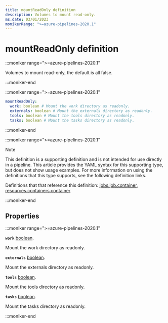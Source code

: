 ```yaml
---
title: mountReadOnly definition
description: Volumes to mount read-only.
ms.date: 03/01/2023
monikerRange: ">=azure-pipelines-2020.1"
---
```


# mountReadOnly definition

<!-- :::description::: -->
:::moniker range=">=azure-pipelines-2020.1"

<!-- :::editable-content name="description"::: -->
Volumes to mount read-only, the default is all false.
<!-- :::editable-content-end::: -->

:::moniker-end
<!-- :::description-end::: -->

<!-- :::syntax::: -->
:::moniker range=">=azure-pipelines-2020.1"

```yaml
mountReadOnly:
  work: boolean # Mount the work directory as readonly.
  externals: boolean # Mount the externals directory as readonly.
  tools: boolean # Mount the tools directory as readonly.
  tasks: boolean # Mount the tasks directory as readonly.
```

:::moniker-end
<!-- :::syntax-end::: -->

<!-- :::parents::: -->
:::moniker range=">=azure-pipelines-2020.1"

> [!NOTE]
> This definition is a supporting definition and is not intended for use directly in a pipeline. This article provides the YAML syntax for this supporting type, but does not show usage examples. For more information on using the definitions that this type supports, see the following definition links.

Definitions that that reference this definition: [jobs.job.container](jobs-job-container.md), [resources.containers.container](resources-containers-container.md)

:::moniker-end
<!-- :::parents-end::: -->

## Properties

<!-- :::properties::: -->
:::moniker range=">=azure-pipelines-2020.1"

<!-- :::item name="work"::: -->
**`work`** [boolean](boolean.md).<br>
<!-- :::editable-content name="propDescription"::: -->
Mount the work directory as readonly.
<!-- :::editable-content-end::: -->
<!-- :::item-end::: -->
<!-- :::item name="externals"::: -->
**`externals`** [boolean](boolean.md).<br>
<!-- :::editable-content name="propDescription"::: -->
Mount the externals directory as readonly.
<!-- :::editable-content-end::: -->
<!-- :::item-end::: -->
<!-- :::item name="tools"::: -->
**`tools`** [boolean](boolean.md).<br>
<!-- :::editable-content name="propDescription"::: -->
Mount the tools directory as readonly.
<!-- :::editable-content-end::: -->
<!-- :::item-end::: -->
<!-- :::item name="tasks"::: -->
**`tasks`** [boolean](boolean.md).<br>
<!-- :::editable-content name="propDescription"::: -->
Mount the tasks directory as readonly.
<!-- :::editable-content-end::: -->
<!-- :::item-end::: -->

:::moniker-end
<!-- :::properties-end::: -->

<!-- :::remarks::: -->
<!-- :::editable-content name="remarks"::: -->
<!-- :::editable-content-end::: -->
<!-- :::remarks-end::: -->

<!-- :::examples::: -->
<!-- :::editable-content name="examples"::: -->
<!-- :::editable-content-end::: -->
<!-- :::examples-end::: -->

<!-- :::see-also::: -->
<!-- :::editable-content name="seeAlso"::: -->
<!-- :::editable-content-end::: -->
<!-- :::see-also-end::: -->